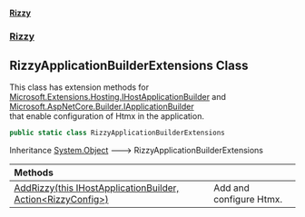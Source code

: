 #### [Rizzy](index 'index')
### [Rizzy](Rizzy 'Rizzy')

## RizzyApplicationBuilderExtensions Class

This class has extension methods for [Microsoft.Extensions.Hosting.IHostApplicationBuilder](https://docs.microsoft.com/en-us/dotnet/api/Microsoft.Extensions.Hosting.IHostApplicationBuilder 'Microsoft.Extensions.Hosting.IHostApplicationBuilder') and [Microsoft.AspNetCore.Builder.IApplicationBuilder](https://docs.microsoft.com/en-us/dotnet/api/Microsoft.AspNetCore.Builder.IApplicationBuilder 'Microsoft.AspNetCore.Builder.IApplicationBuilder')   
that enable configuration of Htmx in the application.

```csharp
public static class RizzyApplicationBuilderExtensions
```

Inheritance [System.Object](https://docs.microsoft.com/en-us/dotnet/api/System.Object 'System.Object') &#129106; RizzyApplicationBuilderExtensions

| Methods | |
| :--- | :--- |
| [AddRizzy(this IHostApplicationBuilder, Action&lt;RizzyConfig&gt;)](Rizzy.RizzyApplicationBuilderExtensions.AddRizzy(thisMicrosoft.Extensions.Hosting.IHostApplicationBuilder,System.Action_Rizzy.Configuration.RizzyConfig_) 'Rizzy.RizzyApplicationBuilderExtensions.AddRizzy(this Microsoft.Extensions.Hosting.IHostApplicationBuilder, System.Action<Rizzy.Configuration.RizzyConfig>)') | Add and configure Htmx. |

